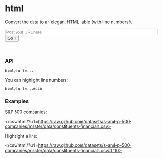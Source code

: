 # html

Convert the data to an elegant HTML table (with line numbers!).

<form action="" method="GET" class="form">
  <input type="text" name="url" value="" placeholder="Post your URL here" style="width: 100%" />
  <button type="submit">Go &raquo;</button>
</form>
<br />

### API

    html/?url=...

You can highlight line numbers:

    html/?url=...#L10

### Examples

S&P 500 companies:

</csv/html/?url=https://raw.github.com/datasets/s-and-p-500-companies/master/data/constituents-financials.csv>

Hightlight a line:

</csv/html/?url=https://raw.github.com/datasets/s-and-p-500-companies/master/data/constituents-financials.csv#L110>

